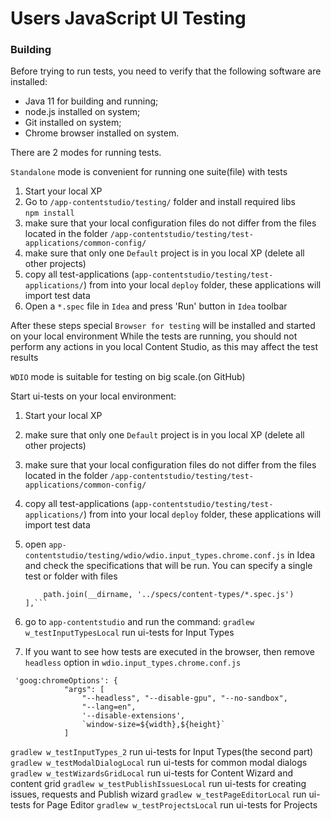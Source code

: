 Users JavaScript UI Testing
===

### Building

Before trying to run tests, you need to verify that the following software are installed:

* Java 11 for building and running;
* node.js installed on system;
* Git installed on system;
* Chrome browser installed on system.

There are 2 modes for running tests.

`Standalone` mode is convenient for running one suite(file) with tests

1. Start your local XP
2. Go to `/app-contentstudio/testing/` folder and install required libs  
    ``` npm install ```
3. make sure that your local configuration files do not differ from the files located in the folder `/app-contentstudio/testing/test-applications/common-config/`
4. make sure that only one `Default` project is in you local XP (delete all other projects)
5. copy all test-applications (`app-contentstudio/testing/test-applications/`) from  into your local `deploy` folder, these applications will import test data
6. Open a `*.spec` file in `Idea` and press 'Run' button in `Idea` toolbar

 After these steps special `Browser for testing` will be installed and started on your local environment
 While the tests are running, you should not perform any actions in you local Content Studio, as this may affect the test results

`WDIO` mode is suitable for testing on big scale.(on GitHub)

Start ui-tests on your local environment:
1. Start your local XP
2. make sure that only one `Default` project is in you local XP (delete all other projects)
3. make sure that your local configuration files do not differ from the files located in the folder `/app-contentstudio/testing/test-applications/common-config/`
4. copy all test-applications (`app-contentstudio/testing/test-applications/`) from  into your local `deploy` folder, these applications will import test data
5. open `app-contentstudio/testing/wdio/wdio.input_types.chrome.conf.js` in Idea and check the specifications that will be run.
   You can specify a single test or folder with files

    ``` specs: [
        path.join(__dirname, '../specs/content-types/*.spec.js')
    ],```
   
6. go to `app-contentstudio` and run the command: 
    ```gradlew w_testInputTypesLocal```  run ui-tests for Input Types

7. If you want to see how tests are executed in the browser, then remove ``headless`` option in `wdio.input_types.chrome.conf.js`

```
 'goog:chromeOptions': {
            "args": [
                "--headless", "--disable-gpu", "--no-sandbox",
                "--lang=en",
                '--disable-extensions',
                `window-size=${width},${height}`
            ]
```

```gradlew w_testInputTypes_2```       run ui-tests for Input Types(the second part)
```gradlew w_testModalDialogLocal```   run ui-tests for common modal dialogs
```gradlew w_testWizardsGridLocal```   run ui-tests for Content Wizard and content grid
```gradlew w_testPublishIssuesLocal``` run ui-tests for creating issues, requests and Publish wizard
```gradlew w_testPageEditorLocal```    run ui-tests for Page Editor
```gradlew w_testProjectsLocal```      run ui-tests for Projects



